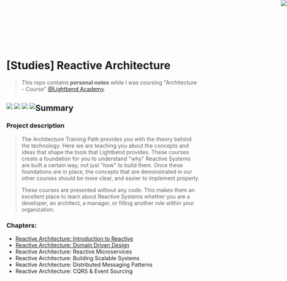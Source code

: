 <a href="http://www.reactivemanifesto.org/"> <img style="border: 0; position: fixed; right: 0; top:0; z-index: 9000" src="//d379ifj7s9wntv.cloudfront.net/reactivemanifesto/images/ribbons/we-are-reactive-black-right.png"> </a>
<br/><br/><br/>

# [Studies] Reactive Architecture

> This repo contains **personal notes** while I was coursing "Architecture - Course" [@Lightbend Academy](https://academy.lightbend.com/).


<p style="float:left">
    <img src="https://img.shields.io/badge/Lightbend-ff931e?style=plastic" />
    <img src="https://img.shields.io/badge/Reactive Architecture-000000?style=plastic" />
    <img src="https://img.shields.io/badge/Reactive Systems-0088CC?style=plastic" />
    <img src="https://img.shields.io/badge/Architecture Training Path-389EAC?style=plastic" />    
</p>

## Summary

### Project description

> The Architecture Training Path provides you with the theory behind the technology. Here we are teaching you about the concepts and ideas that shape the tools that Lightbend provides. These courses create a foundation for you to understand "why" Reactive Systems are built a certain way, not just "how" to build them. Once these foundations are in place, the concepts that are demonstrated in our other courses should be more clear, and easier to implement properly.
>
> These courses are presented without any code. This makes them an excellent place to learn about Reactive Systems whether you are a developer, an architect, a manager, or filling another role within your organization.


### Chapters:

- [Reactive Architecture: Introduction to Reactive](/01-introduction-to-reactive.md)
- [Reactive Architecture: Domain Driven Design](/02-domain-driven-design.md)
- Reactive Architecture: Reactive Microservices
- Reactive Architecture: Building Scalable Systems
- Reactive Architecture: Distributed Messaging Patterns
- Reactive Architecture: CQRS & Event Sourcing